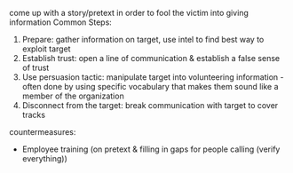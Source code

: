 come up with a story/pretext in order to fool the victim into giving information 
Common Steps:
 1. Prepare: gather information on target, use intel to find best way to exploit target
 2. Establish trust: open a line of communication & establish a false sense of trust
 3. Use persuasion tactic: manipulate target into volunteering information - often done by using specific vocabulary that makes them sound like a member of the organization
 4. Disconnect from the target: break communication with target to cover tracks
 
countermeasures:
- Employee training (on pretext & filling in gaps for people calling (verify everything))